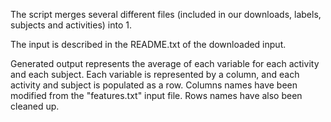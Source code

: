 The script merges several different files (included in our downloads, labels, subjects and activities) into 1.

The input is described in the README.txt of the downloaded input.

Generated output represents the average of each variable for each activity and each subject. Each variable is represented by a column, and each activity and subject is populated as a row. 
Columns names have been modified from the "features.txt" input file. Rows names have also been cleaned up.